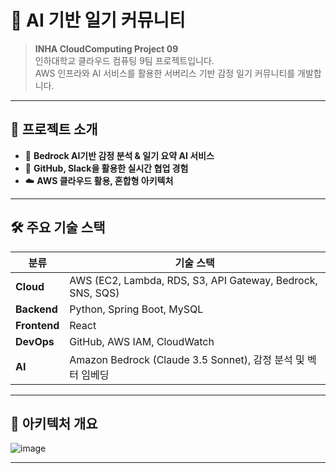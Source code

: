 # 🧠 AI 기반 일기 커뮤니티

> **INHA CloudComputing Project 09**  
> 인하대학교 클라우드 컴퓨팅 9팀 프로젝트입니다.  
> AWS 인프라와 AI 서비스를 활용한 서버리스 기반 감정 일기 커뮤니티를 개발합니다.

---

## 📌 프로젝트 소개

- 🧾 **Bedrock AI기반 감정 분석 & 일기 요약 AI 서비스**
- 🤝 **GitHub, Slack을 활용한 실시간 협업 경험**
- ☁️ **AWS 클라우드 활용, 혼합형 아키텍처**

---

## 🛠️ 주요 기술 스택

| 분류       | 기술 스택                                                                 |
|------------|--------------------------------------------------------------------------|
| **Cloud**  | AWS (EC2, Lambda, RDS, S3, API Gateway, Bedrock, SNS, SQS)              |
| **Backend**| Python, Spring Boot, MySQL                                              |
| **Frontend**| React                                                                   |
| **DevOps** | GitHub, AWS IAM, CloudWatch                                             |
| **AI**     | Amazon Bedrock (Claude 3.5 Sonnet), 감정 분석 및 벡터 임베딩           |

---

## 🧩 아키텍처 개요

![image](https://github.com/user-attachments/assets/0515860b-ec19-461a-8f18-5372554a23dc)


---

